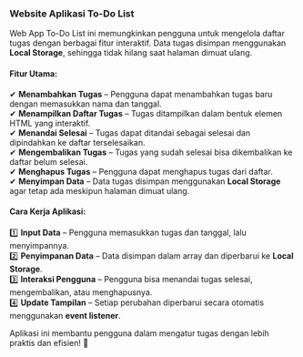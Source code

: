 ### **Website Aplikasi To-Do List**  

Web App To-Do List ini memungkinkan pengguna untuk mengelola daftar tugas dengan berbagai fitur interaktif. Data tugas disimpan menggunakan **Local Storage**, sehingga tidak hilang saat halaman dimuat ulang.  

#### **Fitur Utama:**  
✔ **Menambahkan Tugas** – Pengguna dapat menambahkan tugas baru dengan memasukkan nama dan tanggal.  
✔ **Menampilkan Daftar Tugas** – Tugas ditampilkan dalam bentuk elemen HTML yang interaktif.  
✔ **Menandai Selesai** – Tugas dapat ditandai sebagai selesai dan dipindahkan ke daftar terselesaikan.  
✔ **Mengembalikan Tugas** – Tugas yang sudah selesai bisa dikembalikan ke daftar belum selesai.  
✔ **Menghapus Tugas** – Pengguna dapat menghapus tugas dari daftar.  
✔ **Menyimpan Data** – Data tugas disimpan menggunakan **Local Storage** agar tetap ada meskipun halaman dimuat ulang.  

#### **Cara Kerja Aplikasi:**  
1️⃣ **Input Data** – Pengguna memasukkan tugas dan tanggal, lalu menyimpannya.  
2️⃣ **Penyimpanan Data** – Data disimpan dalam array dan diperbarui ke **Local Storage**.  
3️⃣ **Interaksi Pengguna** – Pengguna bisa menandai tugas selesai, mengembalikan, atau menghapusnya.  
4️⃣ **Update Tampilan** – Setiap perubahan diperbarui secara otomatis menggunakan **event listener**.  

Aplikasi ini membantu pengguna dalam mengatur tugas dengan lebih praktis dan efisien! 🚀
